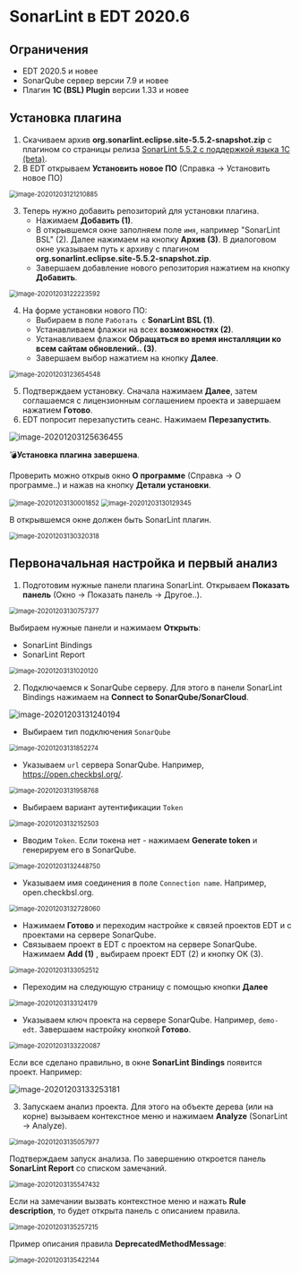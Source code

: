 # SonarLint в EDT 2020.6

## Ограничения

* EDT 2020.5 и новее
* SonarQube сервер версии 7.9 и новее
* Плагин **1C (BSL) Plugin** версии 1.33 и новее

## Установка плагина

1. Скачиваем архив **org.sonarlint.eclipse.site-5.5.2-snapshot.zip**  с плагином со страницы релиза [SonarLint 5.5.2 с поддержкой языка 1С (beta)](https://github.com/silverbulleters/sonarlint-eclipse/releases/tag/5.5.2.24675-bsl).
2. В EDT открываем **Установить новое ПО** (Справка -> Установить новое ПО)



<img src="images/image-20201203121210885.png" alt="image-20201203121210885" style="zoom:80%;" />

3. Теперь нужно добавить репозиторий для установки плагина. 
   * Нажимаем **Добавить (1)**.
   * В открывшемся окне заполняем поле `имя`, например "SonarLint BSL" (2). Далее нажимаем на кнопку **Архив (3)**. В диалоговом окне указываем путь к архиву с плагином **org.sonarlint.eclipse.site-5.5.2-snapshot.zip**. 
   * Завершаем добавление нового репозитория нажатием на кнопку **Добавить**.

<img src="images/image-20201203122223592.png" alt="image-20201203122223592" style="zoom:80%;" />

4. На форме установки нового ПО:
   * Выбираем в поле `Работать с` **SonarLint BSL (1)**. 
   * Устанавливаем флажки на всех **возможностях (2)**.
   * Устанавливаем флажок **Обращаться во время инсталляции ко всем сайтам обновлений.. (3)**.
   * Завершаем выбор нажатием на кнопку **Далее**.

<img src="images/image-20201203123654548.png" alt="image-20201203123654548" style="zoom:80%;" />

5. Подтверждаем установку. Сначала нажимаем **Далее**, затем соглашаемся с лицензионным соглашением проекта и завершаем нажатием **Готово**.
6. EDT попросит перезапустить сеанс. Нажимаем **Перезапустить**.

![image-20201203125636455](images/image-20201203125518085.png)

💣**Установка плагина завершена**. 

Проверить можно открыв окно **О программе** (Справка -> О программе..) и нажав на кнопку **Детали установки**.

<img src="images/image-20201203130001852.png" alt="image-20201203130001852" style="zoom:80%;" />

<img src="images/image-20201203130129345.png" alt="image-20201203130129345" style="zoom: 80%;" />

В открывшемся окне должен быть SonarLint плагин.

<img src="images/image-20201203130320318.png" alt="image-20201203130320318" style="zoom:80%;" />

## Первоначальная настройка и первый анализ

1. Подготовим нужные панели плагина SonarLint. Открываем **Показать панель** (Окно -> Показать панель -> Другое..).

<img src="images/image-20201203130757377.png" alt="image-20201203130757377" style="zoom:80%;" />

Выбираем нужные панели и нажимаем **Открыть**:

- SonarLint Bindings
- SonarLint Report

<img src="images/image-20201203131020120.png" alt="image-20201203131020120" style="zoom:80%;" />

2. Подключаемся к SonarQube серверу. Для этого в панели SonarLint Bindings нажимаем на **Connect to SonarQube/SonarCloud**.

![image-20201203131240194](images/image-20201203131240194.png)

* Выбираем тип подключения `SonarQube`

<img src="images/image-20201203131852274.png" alt="image-20201203131852274" style="zoom:80%;" />

* Указываем `url` сервера SonarQube. Например, https://open.checkbsl.org/.

<img src="images/image-20201203131958768.png" alt="image-20201203131958768" style="zoom:80%;" />

* Выбираем вариант аутентификации `Token`

<img src="images/image-20201203132152503.png" alt="image-20201203132152503" style="zoom:80%;" />

* Вводим `Token`. Если токена нет - нажимаем **Generate token** и генерируем его в SonarQube.

<img src="images/image-20201203132448750.png" alt="image-20201203132448750" style="zoom:80%;" />

* Указываем имя соединения в поле `Connection name`. Например, open.checkbsl.org.

<img src="images/image-20201203132728060.png" alt="image-20201203132728060" style="zoom:80%;" />

* Нажимаем **Готово** и переходим настройке к связей проектов EDT и с проектами на сервере SonarQube. 
* Связываем проект в EDT с проектом на сервере SonarQube. Нажимаем **Add (1)** , выбираем проект EDT (2) и кнопку OK (3).

<img src="images/image-20201203133052512.png" alt="image-20201203133052512" style="zoom:80%;" />

* Переходим на следующую страницу с помощью кнопки **Далее**

<img src="images/image-20201203133124179.png" alt="image-20201203133124179" style="zoom:80%;" />

* Указываем ключ проекта на сервере SonarQube. Например, `demo-edt`. Завершаем настройку кнопкой **Готово**.

<img src="images/image-20201203133220087.png" alt="image-20201203133220087" style="zoom:80%;" />

Если все сделано правильно, в окне **SonarLint Bindings** появится проект. Например:

![image-20201203133253181](images/image-20201203133253181.png)



3. Запускаем анализ проекта. Для этого на объекте дерева (или на корне) вызываем контекстное меню и нажимаем **Analyze** (SonarLint -> Analyze).

<img src="images/image-20201203135057977.png" alt="image-20201203135057977" style="zoom:80%;" />

Подтверждаем запуск анализа. По завершению откроется панель **SonarLint Report** со списком замечаний.

<img src="images/image-20201203135547432.png" alt="image-20201203135547432" style="zoom:80%;" />

Если на замечании вызвать контекстное меню и нажать **Rule description**, то будет открыта панель с описанием правила.

<img src="images/image-20201203135257215.png" alt="image-20201203135257215" style="zoom:80%;" />

Пример описания правила **DeprecatedMethodMessage**:

<img src="images/image-20201203135422144.png" alt="image-20201203135422144" style="zoom:80%;" />